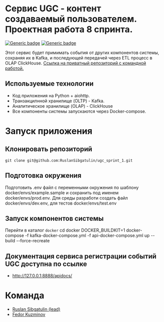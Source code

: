 # Сервис UGC - контент создаваемый пользователем. Проектная работа 8 спринта.
[![Generic badge](https://img.shields.io/badge/Changelog-<COLOR>.svg)](./CHANGELOG.md)
[![Generic badge](https://img.shields.io/badge/Our-Team-<COLOR>.svg)](#команда)


Этот сервис будет примимать события от других компонентов системы, сохраняя их в Kafka, и последующей передачей через ETL процесс в OLAP ClickHouse.
[Ссылка на приватный репозиторий с командной работой.](https://github.com/RuslanSibgatulin/ugc_sprint_1)

## Используемые технологии
- Код приложения на Python + aiohttp.
- Транзакцилнной хранилище (OLTP) - Kafka.
- Аналитическое хранилище (OLAP) - ClickHouse
- Все компоненты системы запускаются через Docker-compose.

# Запуск приложения
## Клонировать репозиторий
    git clone git@github.com:RuslanSibgatulin/ugc_sprint_1.git

## Подготовка окружения
Подготовить .env файл с переменными окружения по шаблону docker/envs/example.sample и сохранить под именем docker/envs/prod.env.
Для среды разработи создать файл docker/envs/dev.env, для тестов docker/envs/test.env

## Запуск компонентов системы
Перейти в каталог `docker`
    cd docker
    DOCKER_BUILDKIT=1 docker-compose -f kafka-docker-compose.yml -f api-docker-compose.yml up --build --force-recreate

## Документация сервиса регистрации событий UGC доступна по ссылке
- http://127.0.0.1:8888/apidocs/


# Команда
- [Ruslan Sibgatulin (lead)](https://github.com/RuslanSibgatulin)
- [Fedor Kuzminov](https://github.com/Riyce)